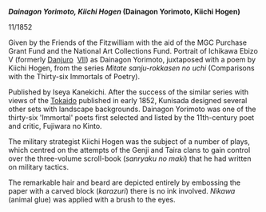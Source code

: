 
**_Dainagon Yorimoto, Kiichi Hogen_ (Dainagon Yorimoto, Kiichi Hogen)**

11/1852

Given by the Friends of the Fitzwilliam with the aid of the MGC Purchase Grant Fund and the National Art Collections Fund.
Portrait of Ichikawa Ebizo V (formerly [Danjuro](/exhibition/group-8-part-1)  [VII](/context/textE)) as Dainagon Yorimoto, juxtaposed with a poem by Kiichi Hogen, from the series _Mitate sanju-rokkasen no uchi_ (Comparisons with the Thirty-six Immortals of Poetry).

Published by Iseya Kanekichi. After the success of the similar series with views of the [Tokaido](/exhibition/group-1) published in early 1852, Kunisada designed several other sets with landscape backgrounds. Dainagon Yorimoto was one of the thirty-six 'Immortal' poets first selected and listed by the 11th-century poet and critic, Fujiwara no Kinto.

The military strategist Kiichi Hogen was the subject of a number of plays, which centred on the attempts of the Genji and Taira clans to gain control over the three-volume scroll-book (_sanryaku no maki_) that he had written on military tactics.

The remarkable hair and beard are depicted entirely by embossing the paper with a carved block (_karazuri_) there is no ink involved. _Nikawa_ (animal glue) was applied with a brush to the eyes.
